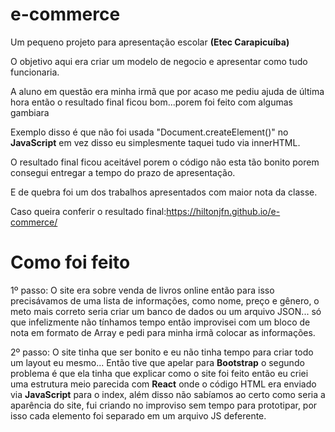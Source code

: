 # e-commerce

Um pequeno projeto para apresentação escolar **(Etec Carapicuíba)**

O objetivo aqui era criar um modelo de negocio e apresentar como tudo funcionaria.

A aluno em questão era minha irmã que por acaso me pediu ajuda de última hora então o resultado final ficou bom...porem foi feito com algumas gambiara

Exemplo disso é que não foi usada "Document.createElement()" no **JavaScript** em vez disso eu simplesmente taquei tudo via innerHTML.

O resultado final ficou aceitável porem o código não esta tão bonito porem consegui entregar a tempo do prazo de apresentação.

E de quebra foi um dos trabalhos apresentados com maior nota da classe.

Caso queira conferir o resultado final:https://hiltonjfn.github.io/e-commerce/

# Como foi feito

1º passo: O site era sobre venda de livros online então para isso precisávamos de uma lista de informações, como nome, preço e gênero, o meto mais correto seria criar um banco de dados ou um arquivo JSON... só que infelizmente não tínhamos tempo então improvisei com um bloco de nota em formato de Array e pedi para minha irmã colocar as informações.

2º passo: O site tinha que ser bonito e eu não tinha tempo para criar todo um layout eu mesmo... Então tive que apelar para **Bootstrap** o segundo problema é que ela tinha que explicar como o site foi feito então eu criei uma estrutura meio parecida com **React** onde o código HTML era enviado via **JavaScript** para o index, além disso não sabíamos ao certo como seria a aparência do site, fui criando no improviso sem tempo para prototipar, por isso cada elemento foi separado em um arquivo JS deferente.
